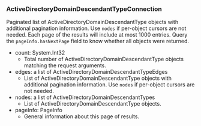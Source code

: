 ### ActiveDirectoryDomainDescendantTypeConnection
Paginated list of ActiveDirectoryDomainDescendantType objects with additional pagination information. Use `nodes` if per-object cursors are not needed. Each page of the results will include at most 1000 entries. Query the `pageInfo.hasNextPage` field to know whether all objects were returned.

- count: System.Int32
  - Total number of ActiveDirectoryDomainDescendantType objects matching the request arguments.
- edges: a list of ActiveDirectoryDomainDescendantTypeEdges
  - List of ActiveDirectoryDomainDescendantType objects with additional pagination information. Use `nodes` if per-object cursors are not needed.
- nodes: a list of ActiveDirectoryDomainDescendantTypes
  - List of ActiveDirectoryDomainDescendantType objects.
- pageInfo: PageInfo
  - General information about this page of results.
